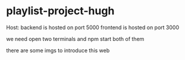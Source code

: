 # playlist-project-hugh

Host:
	backend is hosted on port 5000
	frontend is hosted on port 3000

we need open two terminals and npm start both of them

there are some imgs to introduce this web